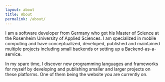 ```yaml
---
layout: about
title: About
permalink: /about/
---
```


I am a software developer from Germany who got his Master of Science at the Rosenheim University of Applied Sciences. I am specialized in mobile computing and have conceptualized, developed, published and maintained multiple projects including small backends or setting up a Backend-as-a-service.

In my spare time, I discover new programming languages and frameworks for myself by developing and publishing smaller and larger projects on these platforms. One of them being the website you are currently on.